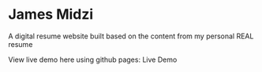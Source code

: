 # James Midzi

A digital resume website built based on the content from my personal REAL resume

View live demo here using github pages: Live Demo
